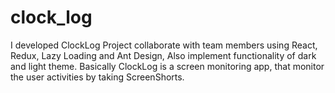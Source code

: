 # clock_log
I developed ClockLog Project collaborate with team members using React, Redux, Lazy Loading and Ant Design, Also implement functionality of dark and light theme. Basically ClockLog is a screen monitoring app, that monitor the user activities by taking ScreenShorts.
